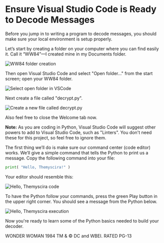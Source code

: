 # Ensure Visual Studio Code is Ready to Decode Messages

Before you jump in to writing a program to decode messages, you should make sure your local environment is setup properly.

Let’s start by creating a folder on your computer where you can find easily it. Call it “WW84”—I created mine in my Documents folder.

![WW84 folder creation]()

Then open Visual Studio Code and select "Open folder..." from the start screen; open your WW84 folder.

![Select open folder in VSCode]()

Next create a file called "decrypt.py".

![Create a new file called decrypt.py]()

Also feel free to close the Welcome tab now.

**Note:** As you are coding in Python, Visual Studio Code will suggest other powers to add to Visual Studio Code, such as "Linters". You don't need these for this project, so feel free to ignore them.


The first thing we’ll do is make sure our command center (code editor) works. We’ll give a simple command that tells the Python to print us a message. Copy the following command into your file:

```python
print( "Hello, Themyscira!" )
```

Your editor should resemble this:

![Hello, Themyscira code]()

To have the Python follow your commands, press the green Play button in the upper right corner. You should see a message from the Python below.

![Hello, Themyscira execution]()

Now you're ready to learn some of the Python basics needed to build your decoder.

WONDER WOMAN 1984 TM & © DC and WBEI. RATED PG-13
